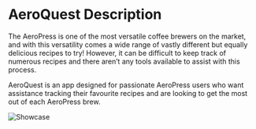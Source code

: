 # AeroQuest Description

The AeroPress is one of the most versatile coffee brewers on the market, and with this versatility comes a wide range of vastly different but equally delicious recipes to try! However, it can be difficult to keep track of numerous recipes and there aren’t any tools available to assist with this process. 

AeroQuest is an app designed for passionate AeroPress users who want assistance tracking their favourite recipes and are looking to get the most out of each AeroPress brew. 

![Showcase](https://user-images.githubusercontent.com/46725252/171765442-6af4cd52-52fc-4e93-8a37-df03bb86a825.jpg)
